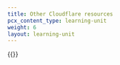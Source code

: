 ```yaml
---
title: Other Cloudflare resources
pcx_content_type: learning-unit
weight: 6
layout: learning-unit
---
```


{{<render file="_cloudflare-resources.md" productFolder="fundamentals">}}